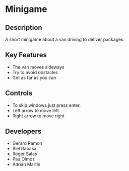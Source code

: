 # Minigame

## Description

A short minigame about a van driving to deliver packages.

## Key Features
- The van moves sideways
- Try to avoid obstacles
- Get as far as you can
 
## Controls

 - To skip windows just press enter.
 - Left arrow to move left
 - Right arrow to move right

## Developers

 - Gerard Ramon
 - Biel Rabasa
 - Roger Salas
 - Pau Olmos
 - Adrián Martín
